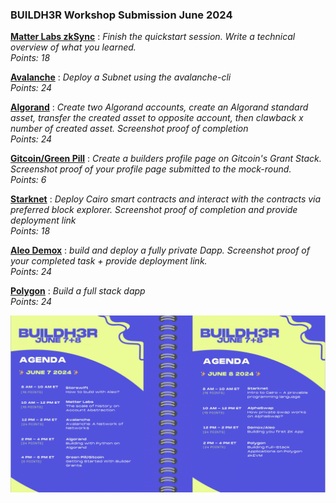 ### BUILDH3R Workshop Submission June 2024

**[Matter Labs zkSync](<Matter Labs zkSync/>)** : 
*Finish the quickstart session. Write a technical overview of what you learned.*  
*Points: 18*  

**[Avalanche](Avalanche/)** : 
*Deploy a Subnet using the avalanche-cli*  
*Points: 24*  

**[Algorand](Algorand/)** :
*Create two Algorand accounts, create an Algorand standard asset, transfer the created asset to opposite account, then clawback x number of created asset. Screenshot proof of completion*  
*Points: 24*  

**[Gitcoin/Green Pill](Gitcoin/)** : 
*Create a builders profile page on Gitcoin's Grant Stack. Screenshot proof of your profile page submitted to the mock-round.*  
*Points: 6* 

**[Starknet](Starknet/)** : 
*Deploy Cairo smart contracts and interact with the contracts via preferred block explorer. Screenshot proof of completion and provide deployment link*  
*Points: 18*  

**[Aleo Demox](<Aleo Demox/>)** : 
*build and deploy a fully private Dapp.  Screenshot proof of your completed task + provide deployment link.*  
*Points: 24*  

**[Polygon](polygon/)** : 
*Build a full stack dapp*  
*Points: 24*  

![schedule](<Screenshot 2024-06-08 at 02.44.33.png>)